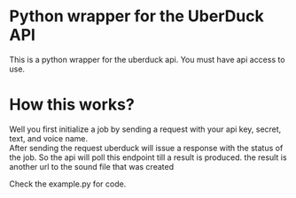 # Python wrapper for the UberDuck API
This is a python wrapper for the uberduck api. You must have api access to use.

# How this works?
Well you first initialize a job by sending a request with your api key, secret, text, and voice name.\
After sending the request uberduck will issue a response with the status of the job.
So the api will poll this endpoint till a result is produced. the result is another url to the sound file that was created

Check the example.py for code.

